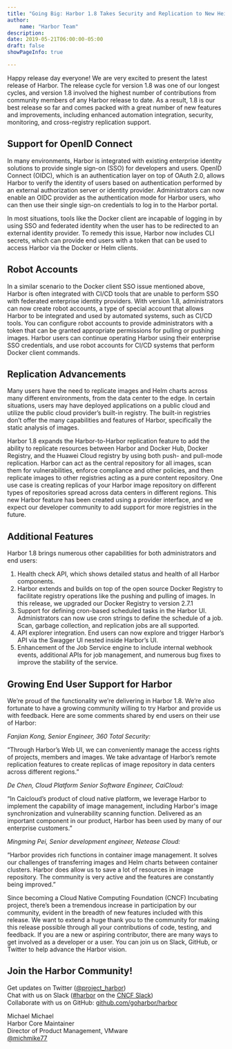 ```yaml
---
title: "Going Big: Harbor 1.8 Takes Security and Replication to New Heights"
author:
    name: "Harbor Team"
description:
date: 2019-05-21T06:00:00-05:00
draft: false
showPageInfo: true

---
```


Happy release day everyone! We are very excited to present the latest release of Harbor. The release cycle for version 1.8 was one of our longest cycles, and version 1.8 involved the highest number of contributions from community members of any Harbor release to date. As a result, 1.8 is our best release so far and comes packed with a great number of new features and improvements, including enhanced automation integration, security, monitoring, and cross-registry replication support.

## Support for OpenID Connect

In many environments, Harbor is integrated with existing enterprise identity solutions to provide single sign-on (SSO) for developers and users. OpenID Connect (OIDC), which is an authentication layer on top of OAuth 2.0, allows Harbor to verify the identity of users based on authentication performed by an external authorization server or identity provider. Administrators can now enable an OIDC provider as the authentication mode for Harbor users, who can then use their single sign-on credentials to log in to the Harbor portal.

In most situations, tools like the Docker client are incapable of logging in by using SSO and federated identity when the user has to be redirected to an external identity provider. To remedy this issue, Harbor now includes CLI secrets, which can provide end users with a token that can be used to access Harbor via the Docker or Helm clients.

## Robot Accounts

In a similar scenario to the Docker client SSO issue mentioned above, Harbor is often integrated with CI/CD tools that are unable to perform SSO with federated enterprise identity providers. With version 1.8, administrators can now create robot accounts, a type of special account that allows Harbor to be integrated and used by automated systems, such as CI/CD tools. You can configure robot accounts to provide administrators with a token that can be granted appropriate permissions for pulling or pushing images. Harbor users can continue operating Harbor using their enterprise SSO credentials, and use robot accounts for CI/CD systems that perform Docker client commands.

## Replication Advancements

Many users have the need to replicate images and Helm charts across many different environments, from the data center to the edge. In certain situations, users may have deployed applications on a public cloud and utilize the public cloud provider’s built-in registry. The built-in registries don’t offer the many capabilities and features of Harbor, specifically the static analysis of images.

Harbor 1.8 expands the Harbor-to-Harbor replication feature to add the ability to replicate resources between Harbor and Docker Hub, Docker Registry, and the Huawei Cloud registry by using both push- and pull-mode replication. Harbor can act as the central repository for all images, scan them for vulnerabilities, enforce compliance and other policies, and then replicate images to other registries acting as a pure content repository. One use case is creating replicas of your Harbor image repository on different types of repositories spread across data centers in different regions. This new Harbor feature has been created using a provider interface, and we expect our developer community to add support for more registries in the future.

## Additional Features

Harbor 1.8 brings numerous other capabilities for both administrators and end users:
1.	Health check API, which shows detailed status and health of all Harbor components.
2.	Harbor extends and builds on top of the open source Docker Registry to facilitate registry operations like the pushing and pulling of images. In this release, we upgraded our Docker Registry to version 2.7.1
3.	Support for defining cron-based scheduled tasks in the Harbor UI. Administrators can now use cron strings to define the schedule of a job. Scan, garbage collection, and replication jobs are all supported.
4.	API explorer integration. End users can now explore and trigger Harbor’s API via the Swagger UI nested inside Harbor’s UI.
5.	Enhancement of the Job Service engine to include internal webhook events, additional APIs for job management, and numerous bug fixes to improve the stability of the service.

## Growing End User Support for Harbor

We’re proud of the functionality we’re delivering in Harbor 1.8. We’re also fortunate to have a growing community willing to try Harbor and provide us with feedback. Here are some comments shared by end users on their use of Harbor:

_Fanjian Kong, Senior Engineer, 360 Total Security:_

“Through Harbor’s Web UI, we can conveniently manage the access rights of projects, members and images. We take advantage of Harbor’s remote replication features to create replicas of image repository in data centers across different regions.”


_De Chen, Cloud Platform Senior Software Engineer, CaiCloud:_

“In Caicloud’s product of cloud native platform, we leverage Harbor to implement the capability of image management, including Harbor's image synchronization and vulnerability scanning function. Delivered as an important component in our product, Harbor has been used by many of our enterprise customers.”


_Mingming Pei, Senior development engineer, Netease Cloud:_

“Harbor provides rich functions in container image management. It solves our challenges of transferring images and Helm charts between container clusters. Harbor does allow us to save a lot of resources in image repository. The community is very active and the features are constantly being improved.”

Since becoming a Cloud Native Computing Foundation (CNCF) Incubating project, there’s been a tremendous increase in participation by our community, evident in the breadth of new features included with this release. We want to extend a huge thank you to the community for making this release possible through all your contributions of code, testing, and feedback. If you are a new or aspiring contributor, there are many ways to get involved as a developer or a user. You can join us on Slack, GitHub, or Twitter to help advance the Harbor vision.

## Join the Harbor Community!

Get updates on Twitter ([@project_harbor](https://twitter.com/project_harbor))  
Chat with us on Slack ([#harbor](https://cloud-native.slack.com/messages/harbor) on the [CNCF Slack](https://slack.cncf.io/))  
Collaborate with us on GitHub: [github.com/goharbor/harbor](https://github.com/goharbor/harbor)

Michael Michael  
Harbor Core Maintainer  
Director of Product Management, VMware  
[@michmike77](https://twitter.com/michmike77)
